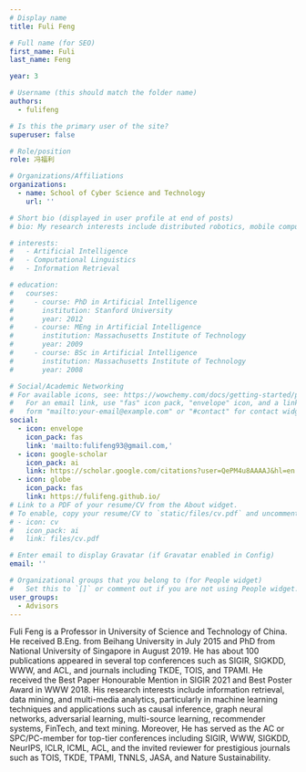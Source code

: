 ```yaml
---
# Display name
title: Fuli Feng

# Full name (for SEO)
first_name: Fuli
last_name: Feng

year: 3

# Username (this should match the folder name)
authors:
  - fulifeng

# Is this the primary user of the site?
superuser: false

# Role/position
role: 冯福利

# Organizations/Affiliations
organizations:
  - name: School of Cyber Science and Technology
    url: ''

# Short bio (displayed in user profile at end of posts)
# bio: My research interests include distributed robotics, mobile computing and programmable matter.

# interests:
#   - Artificial Intelligence
#   - Computational Linguistics
#   - Information Retrieval

# education:
#   courses:
#     - course: PhD in Artificial Intelligence
#       institution: Stanford University
#       year: 2012
#     - course: MEng in Artificial Intelligence
#       institution: Massachusetts Institute of Technology
#       year: 2009
#     - course: BSc in Artificial Intelligence
#       institution: Massachusetts Institute of Technology
#       year: 2008

# Social/Academic Networking
# For available icons, see: https://wowchemy.com/docs/getting-started/page-builder/#icons
#   For an email link, use "fas" icon pack, "envelope" icon, and a link in the
#   form "mailto:your-email@example.com" or "#contact" for contact widget.
social:
  - icon: envelope
    icon_pack: fas
    link: 'mailto:fulifeng93@gmail.com,'
  - icon: google-scholar
    icon_pack: ai
    link: https://scholar.google.com/citations?user=QePM4u8AAAAJ&hl=en
  - icon: globe
    icon_pack: fas
    link: https://fulifeng.github.io/
# Link to a PDF of your resume/CV from the About widget.
# To enable, copy your resume/CV to `static/files/cv.pdf` and uncomment the lines below.
# - icon: cv
#   icon_pack: ai
#   link: files/cv.pdf

# Enter email to display Gravatar (if Gravatar enabled in Config)
email: ''

# Organizational groups that you belong to (for People widget)
#   Set this to `[]` or comment out if you are not using People widget.
user_groups:
  - Advisors
---
```


Fuli Feng is a Professor in University of Science and Technology of China. He received B.Eng. from Beihang University in July 2015 and PhD from National University of Singapore in August 2019. He has about 100 publications appeared in several top conferences such as SIGIR, SIGKDD, WWW, and ACL, and journals including TKDE, TOIS, and TPAMI. He received the Best Paper Honourable Mention in SIGIR 2021 and Best Poster Award in WWW 2018. His research interests include information retrieval, data mining, and multi-media analytics, particularly in machine learning techniques and applications such as causal inference, graph neural networks, adversarial learning, multi-source learning, recommender systems, FinTech, and text mining. Moreover, He has served as the AC or SPC/PC-member for top-tier conferences including SIGIR, WWW, SIGKDD, NeurIPS, ICLR, ICML, ACL, and the invited reviewer for prestigious journals such as TOIS, TKDE, TPAMI, TNNLS, JASA, and Nature Sustainability.
